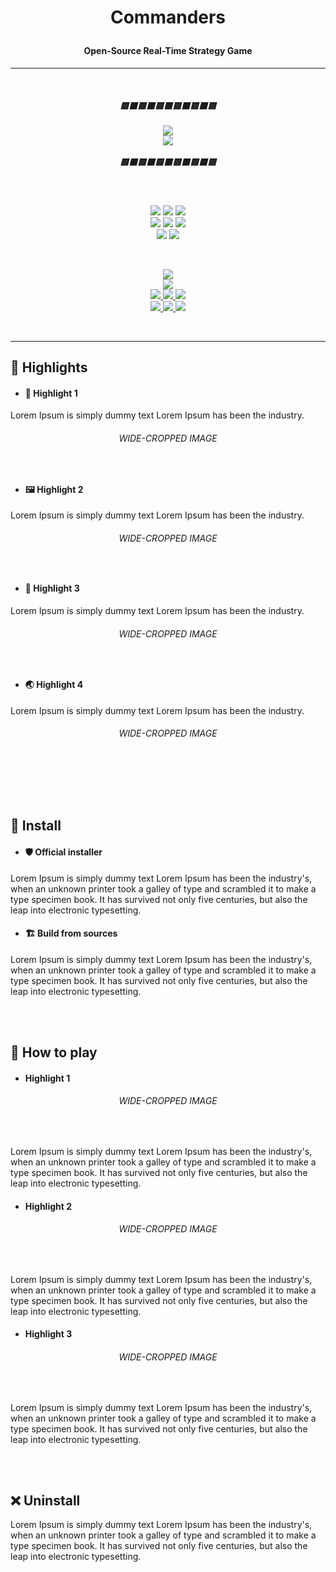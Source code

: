 ﻿<h1><p align="center">Commanders</p></h1>

<h4><p align="center"><b>Open-Source Real-Time Strategy Game</b></p></h4>

<hr/>
<br/>

<h5 align="center">
    <b>🟨⬛🟨⬛🟨⬛🟨⬛🟨⬛🟨</b> 
    <br/><br/>
    <img src="https://img.shields.io/badge/-UNDER%20CONSTRUCTION-yellow?style=for-the-badge" />
    <br/>
    <img src="https://img.shields.io/badge/-Yes,%20working%20on%20it,%20even%20if%20no%20commits-gray?style=flat-square" /> 
    <br/><br/>
    <b>🟨⬛🟨⬛🟨⬛🟨⬛🟨⬛🟨</b>
</h5>

<br/>

<p align="center">
    <img src="https://img.shields.io/badge/-Targeting-gray" />
    <img src="https://img.shields.io/badge/-Windows-white?logo=windows-11&logoColor=0078D4" />
    <img src="https://img.shields.io/badge/-Linux-white?logo=linux&logoColor=806412" />
    <br/>
    <img src="https://img.shields.io/badge/-Made%20with-gray" />
    <img src="https://img.shields.io/badge/-Unity%20Engine-white?logo=unity&logoColor=black" />
    <img src="https://img.shields.io/badge/-C%23-white?logo=dotnet&logoColor=512BD4" />
    <br/>
    <img src="https://img.shields.io/badge/%C2%A92022-Galacticai-white?link=https://github.com/Galacticai" /> 
    <img src="https://img.shields.io/github/license/Galacticai/Commanders?label=&color=white&logo=gnu&logoColor=A42E2B">
</p> 

<br/>

<p align="center">
    <a href="https://www.codacy.com/gh/Galacticai/Commanders/dashboard" >
        <img src="https://img.shields.io/codacy/grade/f37ee80e899d4b609e5c99a1566bb2b7?logo=codacy&label=Codacity%20rating"> 
    </a>
    <br/>
    <a href="https://github.com/Galacticai/Commanders/contributors">
        <img src="https://img.shields.io/github/contributors/Galacticai/Commanders?label=Contributors&logo=github" /> 
    </a>
    <br/>
    <a href="https://github.com/Galacticai/Commanders/issues">
        <img src="https://img.shields.io/badge/-Issues-4F4F4F?logo=github" /> 
        <img src="https://img.shields.io/github/issues/Galacticai/Commanders?label=&color=white" />
        <img src="https://img.shields.io/github/issues-closed/Galacticai/Commanders?label=&color=white" />
    </a>
    <br/>
    <a href="https://github.com/Galacticai/Commanders/commits">
        <img src="https://img.shields.io/badge/-Commits-4F4F4F?logo=github" />
        <img src="https://img.shields.io/github/last-commit/Galacticai/Commanders?label=&color=white" />
        <img src="https://img.shields.io/github/commit-activity/m/Galacticai/Commanders?label=&color=white" />
    </a>
</p> 

<br/>
<hr/>


## 🌟 Highlights

  - #### 🎨 Highlight 1
Lorem Ipsum is simply dummy text  Lorem Ipsum has been the industry.

###### <p align="center">WIDE-CROPPED IMAGE</p><br/>


  - #### 🖼 Highlight 2
Lorem Ipsum is simply dummy text  Lorem Ipsum has been the industry.

###### <p align="center">WIDE-CROPPED IMAGE</p><br/>


  - #### 👑 Highlight 3
Lorem Ipsum is simply dummy text  Lorem Ipsum has been the industry.

###### <p align="center">WIDE-CROPPED IMAGE</p><br/>


  - #### 🌏 Highlight 4
Lorem Ipsum is simply dummy text  Lorem Ipsum has been the industry.

###### <p align="center">WIDE-CROPPED IMAGE</p><br/>


<br/>
<br/>

## 🚀 Install

  - #### 🛡 Official installer
Lorem Ipsum is simply dummy text  Lorem Ipsum has been the industry's, when an unknown printer took a galley of type and scrambled it to make a type specimen book. It has survived not only five centuries, but also the leap into electronic typesetting.

  - #### 🏗 Build from sources
Lorem Ipsum is simply dummy text  Lorem Ipsum has been the industry's, when an unknown printer took a galley of type and scrambled it to make a type specimen book. It has survived not only five centuries, but also the leap into electronic typesetting.


<br/>
<br/>

## 🦾 How to play

  - #### Highlight 1
###### <p align="center">WIDE-CROPPED IMAGE</p><br/>

Lorem Ipsum is simply dummy text  Lorem Ipsum has been the industry's, when an unknown printer took a galley of type and scrambled it to make a type specimen book. It has survived not only five centuries, but also the leap into electronic typesetting.


  - #### Highlight 2
###### <p align="center">WIDE-CROPPED IMAGE</p><br/>

Lorem Ipsum is simply dummy text  Lorem Ipsum has been the industry's, when an unknown printer took a galley of type and scrambled it to make a type specimen book. It has survived not only five centuries, but also the leap into electronic typesetting.


  - #### Highlight 3
###### <p align="center">WIDE-CROPPED IMAGE</p><br/>

Lorem Ipsum is simply dummy text  Lorem Ipsum has been the industry's, when an unknown printer took a galley of type and scrambled it to make a type specimen book. It has survived not only five centuries, but also the leap into electronic typesetting.


<br/>
<br/>

## ❌ Uninstall
Lorem Ipsum is simply dummy text  Lorem Ipsum has been the industry's, when an unknown printer took a galley of type and scrambled it to make a type specimen book. It has survived not only five centuries, but also the leap into electronic typesetting.

<br/>
<br/>

